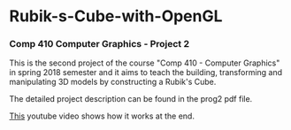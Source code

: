 # Rubik-s-Cube-with-OpenGL
### Comp 410 Computer Graphics - Project 2

This is the second project of the course "Comp 410 - Computer Graphics" in spring 2018 semester and it 
aims to teach the building, transforming and manipulating 3D models by constructing a Rubik's Cube.

The detailed project description can be found in the prog2 pdf file.

[This](https://www.youtube.com/watch?v=T6v8vQOu34Q) youtube video shows how it works at the end.
